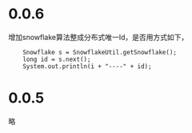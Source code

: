 # 0.0.6

增加snowflake算法整成分布式唯一Id，是否用方式如下，

```
	Snowflake s = SnowflakeUtil.getSnowflake();
	long id = s.next();
	System.out.println(i + "----" + id);
```

# 0.0.5
略